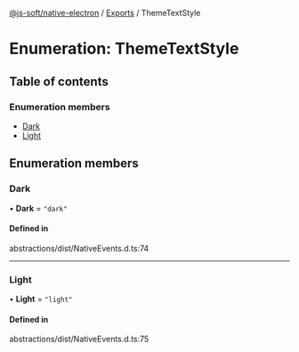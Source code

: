 [@js-soft/native-electron](../README.md) / [Exports](../modules.md) / ThemeTextStyle

# Enumeration: ThemeTextStyle

## Table of contents

### Enumeration members

- [Dark](ThemeTextStyle.md#dark)
- [Light](ThemeTextStyle.md#light)

## Enumeration members

### Dark

• **Dark** = `"dark"`

#### Defined in

abstractions/dist/NativeEvents.d.ts:74

___

### Light

• **Light** = `"light"`

#### Defined in

abstractions/dist/NativeEvents.d.ts:75
